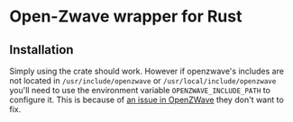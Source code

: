 Open-Zwave wrapper for Rust
===========================

Installation
------------

Simply using the crate should work. However if openzwave's includes are not
located in `/usr/include/openzwave` or `/usr/local/include/openzwave` you'll
need to use the environment variable `OPENZWAVE_INCLUDE_PATH` to configure it.
This is because of [an issue in OpenZWave](https://github.com/OpenZWave/open-zwave/issues/771)
they don't want to fix.


